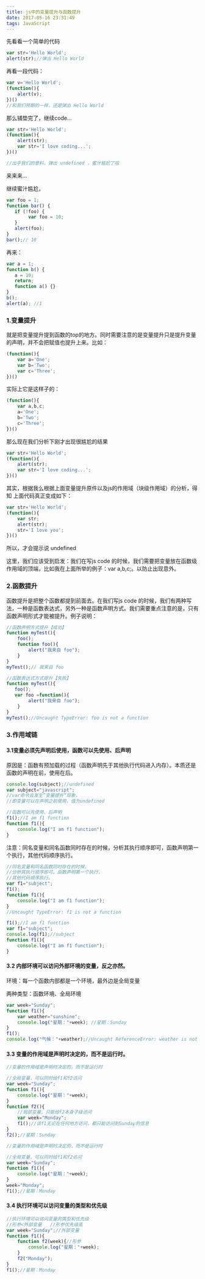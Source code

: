 ```yaml
---
title: js中的变量提升与函数提升
date: 2017-05-16 23:31:49
tags: JavaScript
---
```


先看看一个简单的代码

```javascript
var str='Hello World';
alert(str);//弹出 Hello World 
```

<!--more-->再看一段代码：

```javascript
var v='Hello World';
(function(){
    alert(v);
})()
//和我们预期的一样，还是弹出 Hello World 
```

那么铺垫完了，继续code...

```javascript
var str='Hello World';
(function(){
    alert(str);
    var str='I love coding...';
})()

//出乎我们的意料，弹出 undefined ，蜜汁尴尬了哈 
```

来来来...

继续蜜汁尴尬，

```javascript
var foo = 1;
function bar() {
   if (!foo) {
   		var foo = 10;
   }
   alert(foo);
}
bar();// 10
```

再来：

```javascript
var a = 1;
function b() {
   a = 10;
   return;
   function a() {}
}
b();
alert(a); //1
```

### **1.变量提升**

就是把变量提升提到函数的top的地方。同时需要注意的是变量提升只是提升变量的声明，并不会把赋值也提升上来。比如：

```javascript
(function(){
    var a='One';
    var b='Two';
    var c='Three';
})()
```

实际上它是这样子的：

```javascript
(function(){
    var a,b,c;
    a='One';
    b='Two';
    c='Three';
})()
```

那么现在我们分析下刚才出现很尴尬的结果

```javascript
var str='Hello World';
(function(){
    alert(str);
    var str='I love coding...';
})()
```

其实，根据我么根据上面变量提升原件以及js的作用域（块级作用域）的分析，得知 上面代码真正变成如下：

```javascript
var str='Hello World';
(function(){
    var str;
    alert(str);
    str='I love you';
})()
```

所以，才会提示说 undefined 

这里，我们应该受到启发：我们在写js code 的时候，我们需要把变量放在函数级作用域的顶端，比如我在上面所举的例子：var a,b,c;。以防止出现意外。

### **2.函数提升**

函数提升是把整个函数都提到前面去。在我们写js code 的时候，我们有两种写法，一种是函数表达式，另外一种是函数声明方式。我们需要重点注意的是，只有函数声明形式才能被提升。例子说明：

```javascript
//函数声明方式提升【成功】
function myTest(){
    foo();
    function foo(){
        alert("我来自 foo");
    }
}
myTest();// 我来自 foo
```

```javascript
//函数表达式方式提升【失败】
function myTest(){
   foo();
   var foo =function(){
        alert("我来自 foo");
    }
}
myTest();//Uncaught TypeError: foo is not a function
```

### **3.作用域链**

#### 3.1变量必须先声明后使用，函数可以先使用、后声明

原因是：函数有预加载的过程（函数声明先于其他执行代码进入内存）。本质还是函数的声明在前，使用在后。

```javascript
console.log(subject);//undefined
var subject="javascript";
//var命令会发生”变量提升“现象，
//即变量可以在声明之前使用，值为undefined

//函数可以先使用、后声明
f1();//I am f1 function
function f1(){
	console.log("I am f1 function");
}
```

注意：同名变量和同名函数同时存在的时候，分析其执行顺序即可，函数声明第一个执行，其他代码顺序执行。

```javascript
//同名变量和同名函数同时存在的时候，
//分析其执行顺序即可，函数声明第一个执行，
//其他代码顺序执行。
var f1="subject";
f1();
function f1(){
	console.log("I am f1 function");
}
//Uncaught TypeError: f1 is not a function
```

```javascript
f1();//I am f1 function
var f1="subject";
console.log(f1);//subject
function f1(){
	console.log("I am f1 function");
}
```

#### 3.2 内部环境可以访问外部环境的变量，反之亦然。

环境：每一个函数内部都是一个环境，最外边是全局变量

两种类型：函数环境、全局环境

```javascript
var week="Sunday";
function f1(){
	var weather="sunshine";
	console.log("星期："+week); //星期：Sunday
}
f1();
console.log("气候："+weather);//Uncaught ReferenceError: weather is not defined
```

#### 3.3 变量的作用域是声明时决定的，而不是运行时。

```javascript
//变量的作用域是声明时决定的，而不是运行时

//全局变量，可以同时给f1和f2访问
var week="Sunday";
function f1(){
	console.log("星期："+week);
}
function f2(){
	//局部变量，只能给f2本身子级访问
	var week="Monday";
	f1();//该f1无论在任何地方访问，都只能访问到Sunday的信息
}
f2();//星期：Sunday
```

```javascript
//变量的作用域是声明时决定的，而不是运行时

//全局变量，可以同时给f1和f2访问
var week="Sunday";
function f1(){
	console.log("星期："+week);
}
week="Monday";
f1();//星期：Monday
```

#### 3.4 执行环境可以访问变量的类型和优先级

```javascript
//执行环境可以访问变量的类型和优先级
//形参<外部变量   //形参优先级高
var week="Sunday";//外部变量
function f1(){
	function f2(week){//形参
		console.log("星期："+week);
	}
	f2("Monday");
}
f1();//星期：Monday
```





